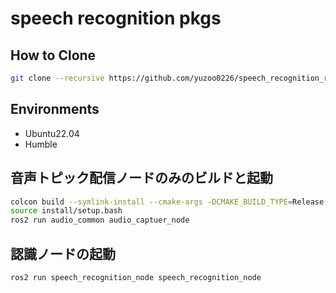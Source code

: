 # speech recognition pkgs

## How to Clone

```bash
git clone --recursive https://github.com/yuzoo0226/speech_recognition_ros2.git
```

## Environments

- Ubuntu22.04
- Humble

## 音声トピック配信ノードのみのビルドと起動

```bash
colcon build --symlink-install --cmake-args -DCMAKE_BUILD_TYPE=Release --packages-up-to audio_common
source install/setup.bash
ros2 run audio_common audio_captuer_node
```


## 認識ノードの起動

```bash
ros2 run speech_recognition_node speech_recognition_node
```
